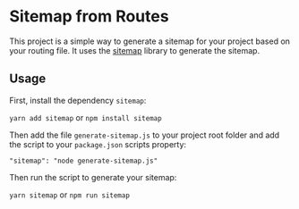 # Sitemap from Routes

This project is a simple way to generate a sitemap for your project based on your routing file. It uses the [sitemap](https://github.com/ekalinin/sitemap.js) library to generate the sitemap.

## Usage

First, install the dependency `sitemap`:

`yarn add sitemap` or `npm install sitemap`

Then add the file `generate-sitemap.js` to your project root folder and add the script to your `package.json` scripts property:

`"sitemap": "node generate-sitemap.js"`

Then run the script to generate your sitemap:

`yarn sitemap` or `npm run sitemap`
